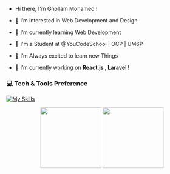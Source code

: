 -  Hi there, I'm Ghollam Mohamed ! 
- 👀 I’m interested in Web Development and Design
- 🌱 I’m currently learning Web Development
- 🏫 I'm a Student at @YouCodeSchool | OCP | UM6P
- 💞️ I’m Always excited to learn new Things


- :telescope: I’m currently working on <strong>React.js , Laravel !</strong>

### 💻 Tech & Tools Preference
[![My Skills](https://skills.thijs.gg/icons?i=html,c,css,sass,js,react,nextjs,vite,php,laravel,django,docker,nodejs,postgresql,bootstrap,mysql,tailwind,vscode,wordpress,git,github,selenium,postman,figma,xd)](https://skills.thijs.gg)


<p align="center">
<img src="https://github-readme-stats.vercel.app/api/top-langs/?username=ghollamsimo&layout=compact&title_color=fff&text_color=fff&bg_color=0D1117" height="160px" />
<img src="https://github-readme-stats.vercel.app/api?username=ghollamsimo&title_color=fff&text_color=fff&icon_color=F7DF1E&bg_color=0D1117&show_icons=true" height="160px"/>
</p>
